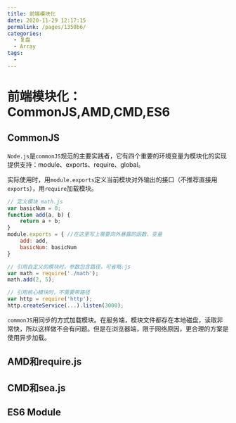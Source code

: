 ```yaml
---
title: 前端模块化
date: 2020-11-29 12:17:15
permalink: /pages/1350b6/
categories: 
  - 复盘
  - Array
tags: 
  - 
---
```

# 前端模块化：CommonJS,AMD,CMD,ES6

## CommonJS

`Node.js`是`commonJS`规范的主要实践者，它有四个重要的环境变量为模块化的实现提供支持：module、exports、require、global。

实际使用时，用`module.exports`定义当前模块对外输出的接口（不推荐直接用`exports`），用`require`加载模块。

```js
// 定义模块 math.js
var basicNum = 0;
function add(a, b) {
    return a + b;
}
module.exports = { //在这里写上需要向外暴露的函数、变量
    add: add,
    basicNum: basicNum
}

// 引用自定义的模块时，参数包含路径，可省略.js
var math = require('./math');
math.add(2, 5);

// 引用核心模块时，不需要带路径
var http = require('http');
http.createService(...).listen(3000);
```

`commonJS`用同步的方式加载模块。在服务端，模块文件都存在本地磁盘，读取非常快，所以这样做不会有问题。但是在浏览器端，限于网络原因，更合理的方案是使用异步加载。

## AMD和require.js

## CMD和sea.js

## ES6 Module

